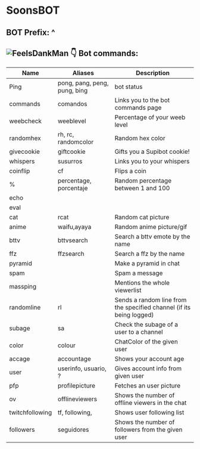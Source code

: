 # SoonsBOT
## BOT Prefix: ^

## ![FeelsDankMan](https://user-images.githubusercontent.com/82965926/139553905-9e2c4d6c-633a-4c10-a1c0-88b156a574cd.png) 👇  Bot commands:
| Name  | Aliases | Description 
| --- | --- | --- | 
| Ping| pong, pang, peng, pung, bing | bot status |
| commands |comandos | Links you to the bot commands page |
| weebcheck | weeblevel | Percentage of your weeb level |
| randomhex |rh, rc, randomcolor | Random hex color |
| givecookie |giftcookie | Gifts you a Supibot cookie!|
| whispers | susurros | Links you to your whispers |
| coinflip | cf | Flips a coin |
| % |percentage, porcentaje | Random percentage between 1 and 100 |
| echo | | |
| eval | | |
| cat|rcat | Random cat picture |
| anime |waifu,ayaya | Random anime picture/gif | 
| bttv |bttvsearch | Search a bttv emote by the name |
| ffz | ffzsearch | Search a ffz by the name |
| pyramid | | Make a pyramid in chat|
| spam | | Spam a message |
| massping | | Mentions the whole viewerlist |
| randomline |rl | Sends a random line from the specified channel (if its being logged)|
| subage |sa | Check the subage of a user to a channel
| color | colour |ChatColor of the given user |
| accage |accountage |  Shows your account age |
| user |userinfo, usuario, ? | Gives account info from given user |
| pfp |profilepicture | Fetches an user picture |
| ov | offlineviewers | Shows the number of offline viewers in the chat | 
| twitchfollowing |tf, following, | Shows user following list |
| followers |seguidores | Shows the number of followers from the given user |
